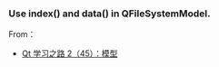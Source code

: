 ### Use index() and data() in QFileSystemModel.
From：  
* [Qt 学习之路 2（45）：模型](https://www.devbean.net/2013/02/qt-study-road-2-model/)
